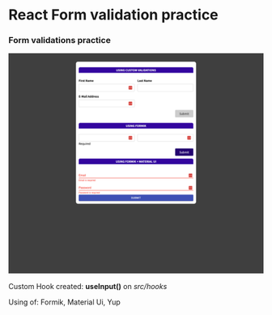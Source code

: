 # React Form validation practice

### Form validations practice 
![Preview](assets/preview.png)

Custom Hook created: **useInput()** on _src/hooks_

Using of: Formik, Material Ui, Yup